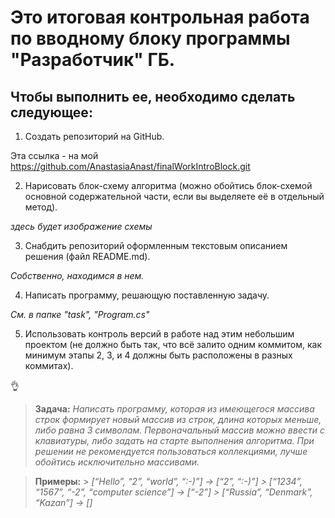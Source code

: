 # Это итоговая контрольная работа по вводному блоку программы "Разработчик" ГБ.

## Чтобы выполнить ее, необходимо сделать следующее:

1. Создать репозиторий на GitHub.

Эта ссылка - на мой
<https://github.com/AnastasiaAnast/finalWorkIntroBlock.git>

2. Нарисовать блок-схему алгоритма (можно обойтись блок-схемой основной содержательной части, если вы выделяете её в отдельный метод).

_здесь будет изображение схемы_

3. Снабдить репозиторий оформленным текстовым описанием решения (файл README.md).

_Собственно, находимся в нем._

4. Написать программу, решающую поставленную задачу.

_См. в папке "task", "Program.cs"_

5. Использовать контроль версий в работе над этим небольшим проектом (не должно быть так, что всё залито одним коммитом, как минимум этапы 2, 3, и 4 должны быть расположены в разных коммитах).

👌

> **Задача:** _Написать программу, которая из имеющегося массива строк формирует новый массив из строк, длина которых меньше, либо равна 3 символам.
> Первоначальный массив можно ввести с клавиатуры, либо задать на старте выполнения алгоритма. При решении не рекомендуется пользоваться коллекциями, лучше обойтись исключительно массивами._

> **Примеры:** > _[“Hello”, “2”, “world”, “:-)”] → [“2”, “:-)”] > [“1234”, “1567”, “-2”, “computer science”] → [“-2”] > [“Russia”, “Denmark”, “Kazan”] → []_
